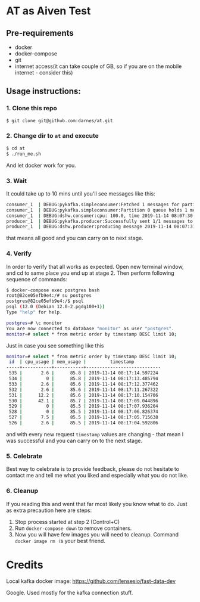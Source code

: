 # AT as Aiven Test

## Pre-requirements
 * docker
 * docker-compose
 * git
 * internet access(it can take couple of GB, so if you are on the mobile internet - consider this)



## Usage instructions:


### 1. Clone this repo
 ```bash
$ git clone git@github.com:darnes/at.git
 ```

### 2. Change dir to `at` and execute 
```bash
$ cd at
$ ./run_me.sh
 ```
 And let docker work for you. 
 
### 3. Wait
It could take up to 10 mins until you'll see messages like this:
```bash
consumer_1  | DEBUG:pykafka.simpleconsumer:Fetched 1 messages for partition 0
consumer_1  | DEBUG:pykafka.simpleconsumer:Partition 0 queue holds 1 messages
consumer_1  | DEBUG:dshw.consumer:cpu: 100.0, time 2019-11-14 08:07:30.838945, fullmsg: b'{"cpu_usage": 100.0, "mem_usage": 95.7, "timestamp": "2019-11-14 08:07:30.838945"}'
producer_1  | DEBUG:pykafka.producer:Successfully sent 1/1 messages to broker 0
producer_1  | DEBUG:dshw.producer:producing message 2019-11-14 08:07:31.953384
```

that means all good and you can carry on to next stage. 

### 4. Verify
In order to verify that all works as expected.
Open new terminal window, and cd to same place you end up at stage 2.
Then perform following sequence of commands:
```bash
$ docker-compose exec postgres bash
root@82ce05efb9e4:/# su postgres
postgres@82ce05efb9e4:/$ psql 
psql (12.0 (Debian 12.0-2.pgdg100+1))
Type "help" for help.

postgres=# \c monitor
You are now connected to database "monitor" as user "postgres".
monitor=# select * from metric order by timestamp DESC limit 10;

```

Just in case you see something like this
```bash
monitor=# select * from metric order by timestamp DESC limit 10;
 id  | cpu_usage | mem_usage |         timestamp          
-----+-----------+-----------+----------------------------
 535 |       2.6 |      85.8 | 2019-11-14 08:17:14.597224
 534 |         0 |      85.8 | 2019-11-14 08:17:13.485794
 533 |       2.6 |      85.6 | 2019-11-14 08:17:12.377462
 532 |       2.6 |      85.6 | 2019-11-14 08:17:11.267322
 531 |      12.2 |      85.6 | 2019-11-14 08:17:10.154706
 530 |      42.1 |      85.7 | 2019-11-14 08:17:09.044896
 529 |         0 |      85.5 | 2019-11-14 08:17:07.936204
 528 |         0 |      85.5 | 2019-11-14 08:17:06.826374
 527 |       7.5 |      85.5 | 2019-11-14 08:17:05.715638
 526 |       2.6 |      85.5 | 2019-11-14 08:17:04.592806
```

and with every new request `timestamp` values are changing - that mean I was successful and you can carry on to the next stage.

### 5. Celebrate
Best way to celebrate is to provide feedback, please do not hesitate to contact me and tell me what you liked and especially what you do not like. 

### 6. Cleanup
If you reading this and went that far most likely you know what to do. 
Just as extra precaution here are steps:
 1. Stop process started at step 2 (Control+C)
 2. Run `docker-compose down` to remove containers. 
 3. Now you will have few images you will need to cleanup.
  Command `docker image rm ` is your best friend.

# Credits

Local kafka docker image:
https://github.com/lensesio/fast-data-dev

Google.
Used mostly for the kafka connection stuff.